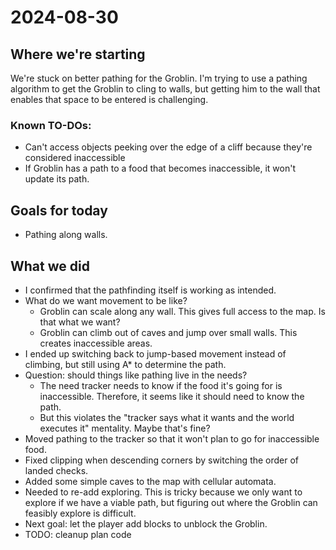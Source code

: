# 2024-08-30

## Where we're starting

We're stuck on better pathing for the Groblin. I'm trying to use a pathing algorithm to get the Groblin to cling to walls, but getting him to the wall that enables that space to be entered is challenging.

### Known TO-DOs:

- Can't access objects peeking over the edge of a cliff because they're considered inaccessible
- If Groblin has a path to a food that becomes inaccessible, it won't update its path.

## Goals for today

- Pathing along walls.

## What we did

- I confirmed that the pathfinding itself is working as intended.
- What do we want movement to be like?
  - Groblin can scale along any wall. This gives full access to the map. Is that what we want?
  - Groblin can climb out of caves and jump over small walls. This creates inaccessible areas.
- I ended up switching back to jump-based movement instead of climbing, but still using A\* to determine the path.
- Question: should things like pathing live in the needs?
  - The need tracker needs to know if the food it's going for is inaccessible. Therefore, it seems like it should need to know the path.
  - But this violates the "tracker says what it wants and the world executes it" mentality. Maybe that's fine?
- Moved pathing to the tracker so that it won't plan to go for inaccessible food.
- Fixed clipping when descending corners by switching the order of landed checks.
- Added some simple caves to the map with cellular automata.
- Needed to re-add exploring. This is tricky because we only want to explore if we have a viable path, but figuring out where the Groblin can feasibly explore is difficult.
- Next goal: let the player add blocks to unblock the Groblin.
- TODO: cleanup plan code
